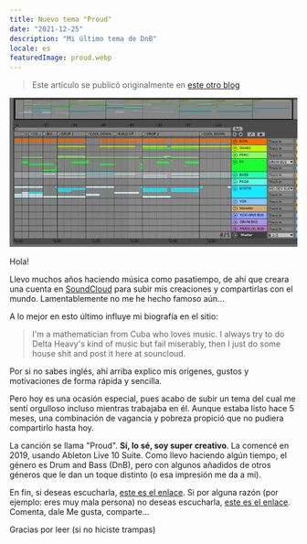 ```yaml
---
title: Nuevo tema "Proud"
date: "2021-12-25"
description: "Mi último tema de DnB"
locale: es
featuredImage: proud.webp
---
```


> Este artículo se publicó originalmente en [este otro blog](https://wastingblog.gatsbyjs.io/posts/nuevo-tema-proud)

![Ableton Live screenshot](./proud.webp)

Hola!

Llevo muchos años haciendo música como pasatiempo, de ahí que creara una cuenta en [SoundCloud](https://soundcloud.com/m4ss1ck) para subir mis creaciones y compartirlas con el mundo. Lamentablemente no me he hecho famoso aún...

A lo mejor en esto último influye mi biografía en el sitio:

> I'm a mathematician from Cuba who loves music. I always try to do Delta Heavy's kind of music but fail miserably, then I just do some house shit and post it here at souncloud.

Por si no sabes inglés, ahí arriba explico mis orígenes, gustos y motivaciones de forma rápida y sencilla.

Pero hoy es una ocasión especial, pues acabo de subir un tema del cual me sentí orgulloso incluso mientras trabajaba en él. Aunque estaba listo hace 5 meses, una combinación de vagancia y pobreza propició que no pudiera compartirlo hasta hoy.

La canción se llama "Proud". **Sí, lo sé, soy super creativo**. La comencé en 2019, usando Ableton Live 10 Suite. Como llevo haciendo algún tiempo, el género es Drum and Bass (DnB), pero con algunos añadidos de otros géneros que le dan un toque distinto (o esa impresión me da a mí).

En fin, si deseas escucharla, [este es el enlace](https://soundcloud.com/m4ss1ck/proud). Si por alguna razón (por ejemplo: eres muy mala persona) no deseas escucharla, [este es el enlace](https://soundcloud.com/m4ss1ck/proud). Comenta, dale Me gusta, comparte...

Gracias por leer (si no hiciste trampas)
